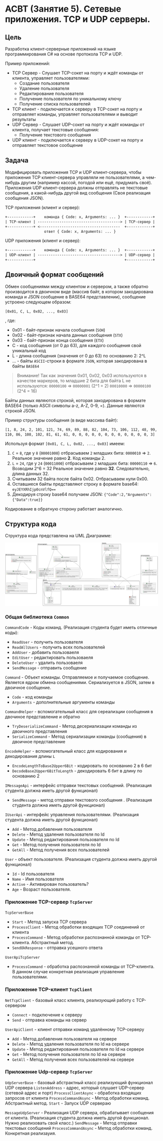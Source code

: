 # АСВТ (Занятие 5). Сетевые приложения. TCP и UDP серверы.

## Цель

Разработка клиент-серверные приложений на языке программирования C# на основе протокола TCP и UDP.

Пример приложений:

* TCP Сервер - Слушает TCP-сокет на порту и ждёт команды от клиента, управляет пользователями:
    * Создание пользователя
    * Удаление пользователя
    * Редактирование пользователя
    * Получение пользователя по уникальному ключу
    * Получение списка пользователей
* TCP клиент - подключается к серверу в TCP-сокет на порту и отправляет команды, управляет пользователями и выводит результаты
* UDP Сервер - Слушает UDP-сокет на порту и ждёт команды от клиента, получает текстовые сообщения:
    * Получение текстового сообщения
* UDP клиент - подключается к серверу в UDP-сокет на порту и отправляет текстовое сообщение

## Задача

Модифицировать приложения TCP и UDP клиент-сервера, чтобы приложения
TCP клиент-сервера управляли не пользователями, а чем-нибудь другим (например кассой, погодой или ещё, придумать своё). Приложения UDP клиент-сервера должны отправлять не текстовые сообщения, а какой-нибудь другой вид сообщения (Своя реализация сообщения JSON).

TCP приложения (клиент и сервер):

```
+------------+    команда { Code: x, Arguments: ... }  +------------+
| TCP-клиент | --------------------------------------> | TCP-сервер |
+------------+ <-------------------------------------  +------------+
                  ответ { Code: x, Arguments: ... }
```

UDP приложения (клиент и сервер):

```
+------------+    команда { Code: x, Arguments: ... }  +------------+
| UDP-клиент | --------------------------------------> | UDP-сервер |
+------------+                                         +------------+
```

## Двоичный формат сообщений

Обмен сообщениями между клиентом и сервером, а также обратно
производится в двоичном виде (массив байт, в котором закодирована команда и JSON сообщение в BASE64 представлении), сообщение устроено следующем образом:

```
[0x01, C, L, 0x02, ..., 0x03]
```

, где:

* 0x01 - байт-признак начала сообщения (`SOH`)
* 0x02 - байт-признак начала данных сообщения (`STX`)
* 0x03 - байт-признак конца сообщения (`ETX`)
* C - код сообщения (от 0 до 63), для каждого сообщения свой уникальный код
* L - длина сообщения (значения от 0 до 63) по основанию 2: 2^L
* ... - байты `ASCII`-строки в формате `JSON`, которая закодирована в байты `BASE64`


> Внимание! Так как значения 0x01, 0x02, 0x03 используются в качестве маркеров,
> то младшие 2 бита для байта L не используются:
> `00000100` => `00000001` (2^1 = 2)
> `00010000` => `00000100` (2^4 = 16)

Байты данных являются строкой, которая закодирована в формате BASE64
(только ASCII символы a-z, A-Z, 0-9, =). Данные являются строкой JSON.

Пример структуры сообщения (в виде массива байт):

```
[1, 8, 24, 2, 101, 121, 74, 69, 89, 88, 82, 104, 73, 106, 112, 48, 99, 110, 86, 108, 102, 81, 61, 61, 0, 0, 0, 0, 0, 0, 0, 0, 0, 0, 0, 0, 3]
```

Используя формат `[0x01, C, L, 0x02, ..., 0x03]` имеем:

1. `С` = `8`, где у `8` (`00001000`) отбрасываем `2` младших бита: `0000010` => `2`.
    Реальное значение равно **2**. Код команды 2.
2. `L` = `24`, где у `24` (`00011000`) отбрасываем `2` младших бита: `00000110` => `6`. Возводим 2^6 = 32
    Реальное значение равно **32**. Следовательно, длина данных 32.
3. Считываем 32 байта после байта 0x02. Отбрасываем нули 0x00.
4. Оставшиеся байты представляют строку в формате base64: `eyJEYXRhIjp0cnVlfQ==`
5. Декодируя строку base64 получаем JSON: `{"Code":2,"Arguments":{"Data":true}}`

Кодирование в обратную сторону работает аналогично.

## Структура кода

Структура кода представлена на UML Диаграмме:

![Диаграмма классов TCP и UDP приложений](uml-class/uml-class.png)

### Общая библиотека `Common`

`CommandCode` - Коды команд. (Реализация студента будет иметь отличные коды):
* `ReadUser` - получить пользователя
* `ReadAllUsers` - получить всех пользователей
* `AddUser` - добавить пользоваеля
* `EditUser` - редактировать пользоваеля
* `DeleteUser` - удалить пользоваеля
* `SendMessage` - отправить сообщение

`Command` - Объект команды. Отправляемое и получаемое сообщение. Является ядром обмена сообщениями. Сериализуется в JSON, затем в двоичное сообщение.
* `Code` - код команды
* `Arguments` - дополнительные аргументы команды

`CommandHelper` - вспомогательный класс для сереализции сообщения в двочиное представление и обратно
* `TryDeserializeCommand` - Метод десериализации команды из двоичного представления
* `SerializeCommand` - Метод сериализации команды (сообщения) в двоичное представление

`EncodeHelper` - вспомогательный класс для кодирования и декодирования длины `L`
* `EncodeLengthToBase2Upper6Bit` - кодировать по основанию 2 в 6 бит 
* `DecodeBase2Upper6BitToLength` - декодировать 6 бит в длину по основанию 2

`IMessageApi` - интерфейс отправки текстовых сообщений. (Реализация студента должна иметь другой функционал)
* `SendMessage` - метод отправки текстового сообщения . (Реализация студента должна иметь другой функционал)

`IUserApi` - интерфейс управления пользователями. (Реализация студента должна иметь другой функционал)
* `Add` - Метод добавления пользователя
* `Delete` - Метод удаления пользователя по Id
* `Update` - Метод редактирования пользователя по Id
* `Get` - Метод получения пользователя по Id
* `GetAll` - Метод получения  всех пользователей

`User` - объект пользователя. (Реализация студента должна иметь другой функционал)
* `Id` - Id пользователя 
* `Name` - Имя пользователя
* `Active` - Активирован пользователь?
* `Age` - Возраст пользователя.

### Приложение TCP-сервер `TcpServer`

`TcpServerBase`
* `Start` - Метод запуска TCP сервера
* `ProcessClient` - Метод обработки входящих TCP соединений от клиента
* `ProcessCommand` - Метод обработки распознанной команды от TCP-клиента. Абстрактный метод.
* `SendOkResponse` - отправка усешного ответа

`UserApiTcpServer`
* `ProcessCommand` - обработка распознанной команды от TCP-клиента. В данном случае конкретная реализация управление пользователями.

### Приложение TCP-клиент `TcpClient`

`NetTcpClient` - базовый класс клиента, реализующий работу с TCP-сервером
* `Connect` - подключение к серверу
* `Send` - отправка команды на сервер

`UserApiClient` - клиент отправки команд удалённому TCP-серверу
* `Add` - Метод добавления пользователя на сервере
* `Delete` - Метод удаления пользователя по Id на сервере
* `Update` - Метод редактирования пользователя по Id на сервере
* `Get` - Метод получения пользователя по Id на сервере
* `GetAll` - Метод получения  всех пользователей на сервере

### Приложение Udp-сервер `TcpServer`

`UdpServerBase` - базовый абстрактный класс реализующий функционал  UDP сервера
`ListenAddress` - адрес, который слушает UDP-сервер (сетевой адрес и порт)
`ProcessClientAsync` - обработка входящих запросов от клиента
`ProcessCommandAsync` - Метод обработки команд. Абстрактный метод.
`Start` - Запуск UDP сервераю

`MessageUdpServer` - Реализация UDP сервера, обрабатывает сообщения от клиента. (Реализация студента должна иметь другой функционал. Нужно реализовать свой класс.) 
`SendMessage` - Метод отправки текстовых сообщений
`ProcessCommandAsync` - Метод обработки команд. Конкретная реализауия.